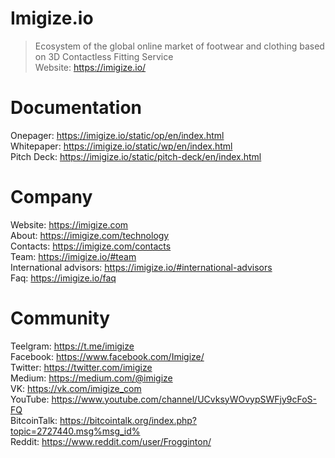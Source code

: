 # Imigize.io
> Ecosystem of the global online market  of footwear and clothing based on 3D Contactless Fitting Service  
Website: https://imigize.io/

# Documentation
Onepager: https://imigize.io/static/op/en/index.html  
Whitepaper: https://imigize.io/static/wp/en/index.html  
Pitch Deck: https://imigize.io/static/pitch-deck/en/index.html  

# Company
Website: https://imigize.com  
About: https://imigize.com/technology  
Contacts: https://imigize.com/contacts  
Team: https://imigize.io/#team  
International advisors: https://imigize.io/#international-advisors  
Faq: https://imigize.io/faq  

# Community
Teelgram: https://t.me/imigize  
Facebook: https://www.facebook.com/Imigize/  
Twitter: https://twitter.com/imigize  
Medium: https://medium.com/@imigize  
VK: https://vk.com/imigize_com  
YouTube: https://www.youtube.com/channel/UCvksyWOvypSWFjy9cFoS-FQ  
BitcoinTalk: https://bitcointalk.org/index.php?topic=2727440.msg%msg_id%  
Reddit: https://www.reddit.com/user/Frogginton/  

